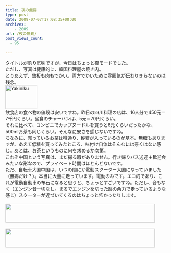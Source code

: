```yaml
---
title: 夜の無錫
type: post
date: 2009-07-07T17:08:35+00:00
archives:
    - 2009
url: /夜の無錫/
post_views_count:
  - 95

---
```

タイトルが釣り気味ですが、今日はちょっと夜モードでした。  
ただし、写真は健康的に、韓国料理屋の焼き肉。  
とりあえず、鉄板も肉もでかい。両方でかいために雰囲気が伝わりきらないのは残念。  
<a href="https://i0.wp.com/jqinglong.html.xdomain.jp/bimg/2009/07/08/yakiniku.jpg" onclick="window.open(this.href, '_blank', 'width=320,height=240,scrollbars=no,resizable=no,toolbar=no,directories=no,location=no,menubar=no,status=no,left=0,top=0'); return false"><img alt="Yakiniku" title="Yakiniku" src="https://i0.wp.com/jqinglong.html.xdomain.jp/bimg/2009/07/08/yakiniku.jpg?resize=100%2C75" width="100" height="75" border="0"  data-recalc-dims="1" /></a>  
飲食店の食べ物の値段は安いですね。昨日の四川料理の店は、16人分で450元＝7千円くらい。昼食のチャーハンは、5元＝70円くらい。  
それに比べて、コンビニでカップヌードルを買うと6元くらいだったかな、500mlお茶も同じくらい。そんなに安さを感じないですね。  
ちなみに、売っているお茶は噂通り、砂糖が入っているのが基本。無糖もありますが、あえて低糖を買ってみたところ、味付け自体はそんなには悪くはない感じ。あとは、お茶というものに何を求めるか次第。  
これぞ中国という写真は、まだ撮る暇がありません。行き帰りバス送迎＋歓迎会みたいな形なので、プライベート時間はほとんどないです。  
ただ、自転車大国中国は、いつの間にか電動スクーター大国になっていました（無錫だけ？）。本当に大量に走っています。電動のみです。エコ的であり、これが電動自動車の布石になると思うと、ちょっとすごいですね。ただし、音もなく（エンジン音一切なし。まるでエンジンを切った跡の余力で走っているような感じ）スクーターが近づいてくるのはちょっと怖かったりします。  
<a href="http://px.a8.net/svt/ejp?a8mat=1I045U+GDF5O2+1UQS+61JSH" target="_blank"><br /> <img border="0" width="468" height="60" alt="" src="http://www20.a8.net/svt/bgt?aid=090704658990&#038;wid=001&#038;eno=01&#038;mid=s00000008650001015000&#038;mc=1" /></a>  
<img border="0" width="1" height="1" src="https://i1.wp.com/www13.a8.net/0.gif?resize=1%2C1" alt="" data-recalc-dims="1" />  
<a href="http://px.a8.net/svt/ejp?a8mat=1I045U+E1H1DE+1VZ8+BYDTT" target="_blank"><br /> <img border="0" width="468" height="60" alt="" src="http://www28.a8.net/svt/bgt?aid=090704658849&#038;wid=001&#038;eno=01&#038;mid=s00000008810002008000&#038;mc=1" /></a>  
<img border="0" width="1" height="1" src="https://i2.wp.com/www14.a8.net/0.gif?resize=1%2C1" alt="" data-recalc-dims="1" />